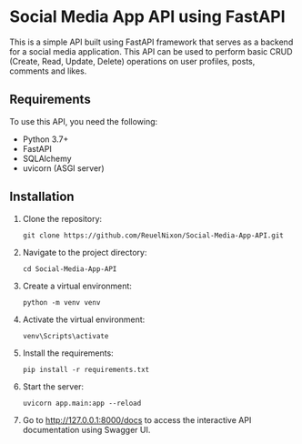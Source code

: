 # Social Media App API using FastAPI

This is a simple API built using FastAPI framework that serves as a backend for a social media application. This API can be used to perform basic CRUD (Create, Read, Update, Delete) operations on user profiles, posts, comments and likes.

## Requirements

To use this API, you need the following:

- Python 3.7+
- FastAPI
- SQLAlchemy
- uvicorn (ASGI server)

## Installation

1. Clone the repository:
    
    ```git clone https://github.com/ReuelNixon/Social-Media-App-API.git```

2. Navigate to the project directory:
        
    ```cd Social-Media-App-API```

3. Create a virtual environment:
    
    ```python -m venv venv```

4. Activate the virtual environment:
    
    ```venv\Scripts\activate```

5. Install the requirements:
    
    ```pip install -r requirements.txt```

6. Start the server:
    
    ```uvicorn app.main:app --reload```

7. Go to http://127.0.0.1:8000/docs to access the interactive API documentation using Swagger UI.
